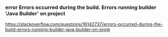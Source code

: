 
### error Errors occurred during the build. Errors running builder 'Java Builder' on project
https://stackoverflow.com/questions/16142737/errors-occurred-during-the-build-errors-running-builder-java-builder-on-proje
